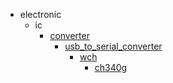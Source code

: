 * electronic
  * ic
    * [converter](electronic/ic/converter)
      * [usb_to_serial_converter](electronic/ic/converter/usb_to_serial_converter)
        * [wch](wch)
          * [ch340g](ch340g)
